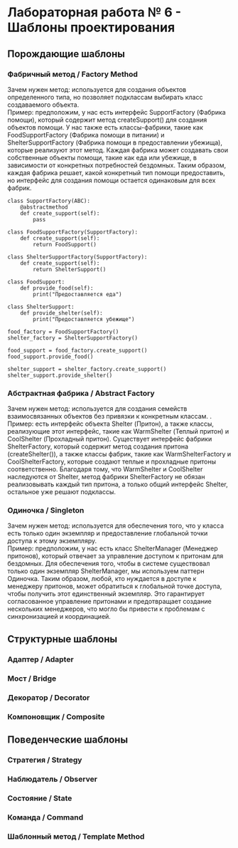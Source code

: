 # Лабораторная работа № 6 - Шаблоны проектирования #

## Порождающие шаблоны ##
### Фабричный метод / Factory Method ###
Зачем нужен метод: используется для создания объектов определенного типа, но позволяет подклассам выбирать класс создаваемого объекта. \
Пример: предположим, у нас есть интерфейс SupportFactory (Фабрика помощи), который содержит метод createSupport() для создания объектов помощи. У нас также есть классы-фабрики, такие как FoodSupportFactory (Фабрика помощи в питании) и ShelterSupportFactory (Фабрика помощи в предоставлении убежища), которые реализуют этот метод. Каждая фабрика может создавать свои собственные объекты помощи, такие как еда или убежище, в зависимости от конкретных потребностей бездомных. Таким образом, каждая фабрика решает, какой конкретный тип помощи предоставить, но интерфейс для создания помощи остается одинаковым для всех фабрик.
```
class SupportFactory(ABC):
    @abstractmethod
    def create_support(self):
        pass

class FoodSupportFactory(SupportFactory):
    def create_support(self):
        return FoodSupport()

class ShelterSupportFactory(SupportFactory):
    def create_support(self):
        return ShelterSupport()

class FoodSupport:
    def provide_food(self):
        print("Предоставляется еда")

class ShelterSupport:
    def provide_shelter(self):
        print("Предоставляется убежище")

food_factory = FoodSupportFactory()
shelter_factory = ShelterSupportFactory()

food_support = food_factory.create_support()
food_support.provide_food()

shelter_support = shelter_factory.create_support()
shelter_support.provide_shelter()

```

### Абстрактная фабрика / Abstract Factory ###
Зачем нужен метод: используется для создания семейств взаимосвязанных объектов без привязки к конкретным классам. .\
Пример: есть интерфейс объекта Shelter (Притон), а также классы, реализующие этот интерфейс, такие как WarmShelter (Теплый притон) и CoolShelter (Прохладный притон).
Существует интерфейс фабрики ShelterFactory, который содержит метод создания притона (createShelter()), а также классы фабрик, такие как WarmShelterFactory и CoolShelterFactory, которые создают теплые и прохладные притоны соответственно.
Благодаря тому, что WarmShelter и CoolShelter наследуются от Shelter, метод фабрики ShelterFactory не обязан реализовывать каждый тип притона, а только общий интерфейс Shelter, остальное уже решают подклассы.
### Одиночка / Singleton ### 
Зачем нужен метод: используется для обеспечения того, что у класса есть только один экземпляр и предоставление глобальной точки доступа к этому экземпляру.\
Пример: предположим, у нас есть класс ShelterManager (Менеджер притонов), который отвечает за управление доступом к притонам для бездомных. Для обеспечения того, чтобы в системе существовал только один экземпляр ShelterManager, мы используем паттерн Одиночка. Таким образом, любой, кто нуждается в доступе к менеджеру притонов, может обратиться к глобальной точке доступа, чтобы получить этот единственный экземпляр. Это гарантирует согласованное управление притонами и предотвращает создание нескольких менеджеров, что могло бы привести к проблемам с синхронизацией и координацией.
## Структурные шаблоны ##
### Адаптер / Adapter
### Мост / Bridge
### Декоратор / Decorator
### Компоновщик / Composite
## Поведенческие шаблоны ##
### Стратегия / Strategy
### Наблюдатель / Observer
### Состояние / State
### Команда / Command
### Шаблонный метод / Template Method
